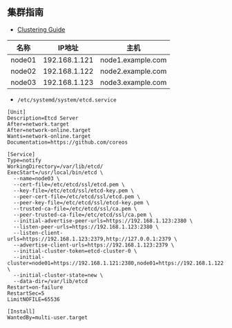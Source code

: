 ## 集群指南

- [Clustering Guide](https://github.com/etcd-io/etcd/blob/master/Documentation/op-guide/clustering.md)





| 名称   | IP地址        |       主机        |
| ------ | ------------- | :---------------: |
| node01 | 192.168.1.121 | node1.example.com |
| node02 | 192.168.1.122 | node2.example.com |
| node03 | 192.168.1.123 | node3.example.com |



- `/etc/systemd/system/etcd.service`

```
[Unit]
Description=Etcd Server
After=network.target
After=network-online.target
Wants=network-online.target
Documentation=https://github.com/coreos

[Service]
Type=notify
WorkingDirectory=/var/lib/etcd/
ExecStart=/usr/local/bin/etcd \
  --name=node03 \
  --cert-file=/etc/etcd/ssl/etcd.pem \
  --key-file=/etc/etcd/ssl/etcd-key.pem \
  --peer-cert-file=/etc/etcd/ssl/etcd.pem \
  --peer-key-file=/etc/etcd/ssl/etcd-key.pem \
  --trusted-ca-file=/etc/etcd/ssl/ca.pem \
  --peer-trusted-ca-file=/etc/etcd/ssl/ca.pem \
  --initial-advertise-peer-urls=https://192.168.1.123:2380 \
  --listen-peer-urls=https://192.168.1.123:2380 \
  --listen-client-urls=https://192.168.1.123:2379,http://127.0.0.1:2379 \
  --advertise-client-urls=https://192.168.1.123:2379 \
  --initial-cluster-token=etcd-cluster-0 \
  --initial-cluster=node01=https://192.168.1.121:2380,node01=https://192.168.1.122:2380,node03=https://192.168.1.123:2380 \
  --initial-cluster-state=new \
  --data-dir=/var/lib/etcd
Restart=on-failure
RestartSec=5
LimitNOFILE=65536

[Install]
WantedBy=multi-user.target
```

